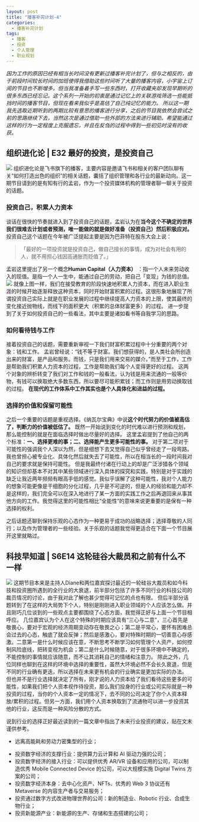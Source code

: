 ```yaml
---
layout: post
title: "播客补完计划-4"
categories:
  - 播客补完计划
tags:
  - 播客
  - 投资
  - 个人管理
  - 职业规划
---
```

*因为工作的原因已经有相当长时间没有更新过播客补完计划了，但与之相反的，由于前段时间较长时间的加班使得我借助这些时间听了大量的播客内容，小宇宙上订阅的节目也不断增多。但当我准备着手写一些东西时，打开收藏夹却发现早期听的很多东西已经忘记。这个系列一开始的初衷是通过记忆上的关联游戏筛选一些能抵挡时间的播客节目，但现在看来我似乎是高估了自己纯记忆的能力。
所以这一期我先选取近期听到的两期比较有意思的播客进行分享，之后的节目我依然会尝试之前的思路继续下去，当然这次是通过借助一些外部的方法来进行辅助。希望能通过这样的行为一定程度上克服遗忘，并且在反刍的过程中得到一些初见时没有的收获。*


## 组织进化论 | E32 最好的投资，是投资自己
![](image/微信图片_20220608230353.jpg)
组织进化论是飞书旗下的播客，主要内容是邀请飞书和相关的客户团队聊有关“如何打造出色的组织”的相关话题，囊括了组织管理和各行业的最新动向。这一期节目请到的是有知有行的孟岩，作为一个投资媒体机构的管理者聊一聊关于投资的话题。
### 投资自己，积累人力资本
谈话在很快的节奏就进入到了投资自己的话题，孟岩认为在**当今这个不确定的世界我们很难去计划或者预测，唯一能做的就是做好准备（投资自己）然后积极应对。** 投资自己这个话题在今年被广泛提起主要是因为巴菲特在股东大会上说：

>「最好的一项投资就是投资自己，做自己擅长的事情，成为对社会有用的人，就不用担心钱因高通胀而贬值了。」

孟岩这里提出了另一个概念**Human Capital（人力资本）** ：指一个人未来劳动收入的现值。是指一个人一生中，能通过自己的劳动，把自己「变现」为钱的总值。
![](image/7c27499f-a8e7-496c-a989-38831d15e966.png)
就像上图一样，我们在接受教育的阶段快速地积累人力资本，而在进入职业生涯的时候开始逐渐释放这种资本，同时开始财富积累的过程。这很形象地展现了所谓投资自己实际上就是在职业发展的过程中继续提高人力资本的上限，使其最终的变化接近抛物线，而线下的面积更大（积累的总体财富更多）的过程。
进一步提到了关于如何投资自己的一些看法，其中主要是诸如看书等自我学习的思路。

### 如何看待钱与工作
接着投资自己的话题，需要重新审视一下我们财富积累过程中十分重要的两个对象：钱和工作。
孟岩曾经说：“钱不等于财富。我们想获得的，是人类社会所创造出来的财富，是产品和服务。而钱，只是我们用来交易的媒介。”而至于工作，工作是帮助我们积累人力资本的过程，工作是帮助我们每个人变得更好的过程。
这两个对象的辨析转变了我们对工作和钱的一般看法，认为钱是用来流通的一般等价物，有钱可以换取绝大多数东西，所以要尽可能积累钱；而工作则是用劳动换取钱的过程。
**在现代的工作体系中工作其实也是个人具体化和进益的过程。**

### 选择的价值和保留可能性
之后一个重要的话题是重视选择。《纳瓦尔宝典》中说**这个时代努力的价值被高估了，判断力的价值被低估了。** 既然一开始说到变化的时代难以进行预测和规划，那么能控制的就是在面临选择时做出尽量好的选择。
这里孟岩提到了他自己的两个标准：**一、选择更难的事；二、选择能产生更多可能性的事。**
对于第二项对于可能性的强调我个人深以为然，但是细想下去又觉得自己似乎曾经走了一段弯路。我也曾担心被专业化、具体化然后就失去了可能性，所以在相当长的一段时间我对自己的要求就是保持可能性。
但是我最终付诸在行动上的却是广泛涉猎各个领域的知识但却基本不对其中某些领域进行深入具体的探究和实践，特别是对于实践的缺乏让我近两年频频有眼高手低的感觉。我似乎误解了这种可能性，我对个人能力的想象可能更像是干细胞的分化过程，几乎是不可逆的，但是人的经验和能力却不是这样的，我们完全可以在深入地进行了某一方面的实践工作之后再退回来从事其他方向的工作。我觉得这里的可能性相比“全能性”的意味来说更重要的是保有一种选择的权利。

之后话题还聊到保持乐观的心态作为一种更易于成功的战略选择；选择尊敬的人同行；以及作为管理者的一些经验。关于乐观的话题我觉得更适合在下面一个节目展开这里就略过。

## 科技早知道 | S6E14 这轮硅谷大裁员和之前有什么不一样
![](image/微信图片_20220608230405.png)
这期节目本来是主持人Diane和两位嘉宾探讨最近的一轮硅谷大裁员和如今科技和投资圈所遇到的全行业的大衰退，前半部分包括了许多不同行业的科技公司的裁员情况的讨论，由于我对此了解也甚少觉得可记忆的点也有限。
但后半部分话题转到了在这样的大局势下个人，特别是刚刚进入职业领域的个人应该怎么做。并且刚巧几位谈到的一些观点主要都围绕了心态方面，我觉得正好与上面一个节目相呼应。
几位嘉宾认为个人在这个特殊的时期应该具有“三心与二意”，三心首先是敬畏心，要对于宏观的经济周期变动存在敬畏之心；第二是平常心，要怀有困难总会过去的心态，触底了就会反弹；然后是感激心，要对特殊时期的一切善意心存感激。二意第一是什么时候应该在意，不断思考不断学习如何管理个人资产，如何控制风险底线，把转变视为机会；第二是什么时候随意，对于很多环境中不确定的，不能控制的事情就应该随意，而不让其消耗自己的情绪和注意力。
除此之外，几位同样也聊到在这样的环境中选择的重要性，虽然大环境必然不会长久衰退，但是不同的行业确有更迭，所以选择在未来更有机会的行业确实是更加实际的办法。
但也并不是行业选择就决定了所有，刚才说的人力资本给了我们看待这些更多的可能性，如果我们把个人资本视作待投资，那么我们投身的行业或公司实际就是一种投资的过程，当你的个人资本一定的情况下，去不同的公司决定了你个人资本释放/累积的过程。但另一方面，我们用个人资本换取到了流通物可以进一步投资其他的行业，这反而是一种风险分散的方式。

说到行业的选择正好最近读到的一篇文章中指出了未来行业投资的建议，贴在文末谨供参考。
-  远离高能耗和劳动力密集型的行业；
* 投资数字经济的支撑行业：提供算力云计算和 AI 驱动力强的公司；
* 投资数字经济的接入行业：可以提供优秀 AR/VR 设备和应用的公司，可以制造优秀 Mobile Connected Device 的公司，可以大规模实施 Digital Twins 方案的公司；
* 投资数字经济本身：去中心化资产、NFTs、优秀的 Web 3 协议还有 Metaverse 的内容生产者与交易服务；
* 投资通过数字方式改进物理世界的公司：新的制造业、Robotic 行业、合成生物行业；
* 投资新能源产业：新能源的生产、存储和生态搭建的公司；